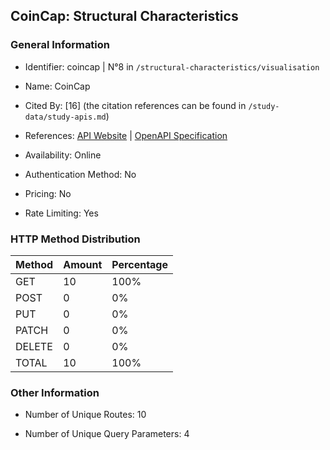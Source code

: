 ## CoinCap: Structural Characteristics

### General Information

- Identifier: coincap | N°8 in `/structural-characteristics/visualisation`

- Name: CoinCap

- Cited By: [16] (the citation references can be found in `/study-data/study-apis.md`)

- References: [API Website](https://docs.coincap.io) | [OpenAPI Specification](https://docs.coincap.io/)

- Availability: Online

- Authentication Method: No

- Pricing: No

- Rate Limiting: Yes

### HTTP Method Distribution

| Method | Amount | Percentage |
|--------|--------|------------|
| GET | 10 | 100% |
| POST | 0 | 0% |
| PUT | 0 | 0% |
| PATCH | 0 | 0% |
| DELETE | 0 | 0% |
| TOTAL | 10 | 100% |

### Other Information

- Number of Unique Routes: 10

- Number of Unique Query Parameters: 4
